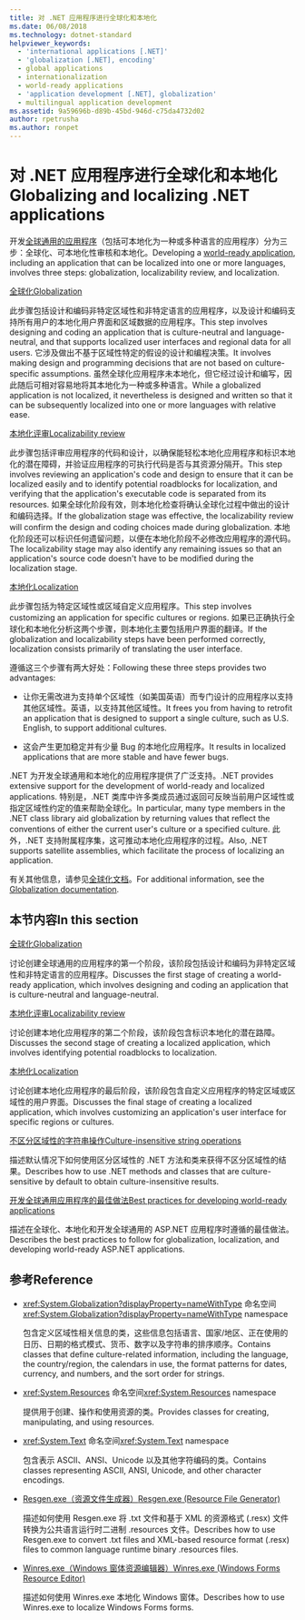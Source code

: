 ```yaml
---
title: 对 .NET 应用程序进行全球化和本地化
ms.date: 06/08/2018
ms.technology: dotnet-standard
helpviewer_keywords:
  - 'international applications [.NET]'
  - 'globalization [.NET], encoding'
  - global applications
  - internationalization
  - world-ready applications
  - 'application development [.NET], globalization'
  - multilingual application development
ms.assetid: 9a59696b-d89b-45bd-946d-c75da4732d02
author: rpetrusha
ms.author: ronpet
---
```

# <a name="globalizing-and-localizing-net-applications"></a><span data-ttu-id="291d7-102">对 .NET 应用程序进行全球化和本地化</span><span class="sxs-lookup"><span data-stu-id="291d7-102">Globalizing and localizing .NET applications</span></span>

<span data-ttu-id="291d7-103">开发[全球通用的应用程序](https://msdn.microsoft.com/goglobal/bb978433.aspx)（包括可本地化为一种或多种语言的应用程序）分为三步：全球化、可本地化性审核和本地化。</span><span class="sxs-lookup"><span data-stu-id="291d7-103">Developing a [world-ready application](https://msdn.microsoft.com/goglobal/bb978433.aspx), including an application that can be localized into one or more languages, involves three steps: globalization, localizability review, and localization.</span></span>

[<span data-ttu-id="291d7-104">全球化</span><span class="sxs-lookup"><span data-stu-id="291d7-104">Globalization</span></span>](globalization.md)

<span data-ttu-id="291d7-105">此步骤包括设计和编码非特定区域性和非特定语言的应用程序，以及设计和编码支持所有用户的本地化用户界面和区域数据的应用程序。</span><span class="sxs-lookup"><span data-stu-id="291d7-105">This step involves designing and coding an application that is culture-neutral and language-neutral, and that supports localized user interfaces and regional data for all users.</span></span> <span data-ttu-id="291d7-106">它涉及做出不基于区域性特定的假设的设计和编程决策。</span><span class="sxs-lookup"><span data-stu-id="291d7-106">It involves making design and programming decisions that are not based on culture-specific assumptions.</span></span> <span data-ttu-id="291d7-107">虽然全球化应用程序未本地化，但它经过设计和编写，因此随后可相对容易地将其本地化为一种或多种语言。</span><span class="sxs-lookup"><span data-stu-id="291d7-107">While a globalized application is not localized, it nevertheless is designed and written so that it can be subsequently localized into one or more languages with relative ease.</span></span>

[<span data-ttu-id="291d7-108">本地化评审</span><span class="sxs-lookup"><span data-stu-id="291d7-108">Localizability review</span></span>](localizability-review.md)

<span data-ttu-id="291d7-109">此步骤包括评审应用程序的代码和设计，以确保能轻松本地化应用程序和标识本地化的潜在障碍，并验证应用程序的可执行代码是否与其资源分隔开。</span><span class="sxs-lookup"><span data-stu-id="291d7-109">This step involves reviewing an application's code and design to ensure that it can be localized easily and to identify potential roadblocks for localization, and verifying that the application's executable code is separated from its resources.</span></span> <span data-ttu-id="291d7-110">如果全球化阶段有效，则本地化检查将确认全球化过程中做出的设计和编码选择。</span><span class="sxs-lookup"><span data-stu-id="291d7-110">If the globalization stage was effective, the localizability review will confirm the design and coding choices made during globalization.</span></span> <span data-ttu-id="291d7-111">本地化阶段还可以标识任何遗留问题，以便在本地化阶段不必修改应用程序的源代码。</span><span class="sxs-lookup"><span data-stu-id="291d7-111">The localizability stage may also identify any remaining issues so that an application's source code doesn't have to be modified during the localization stage.</span></span>

[<span data-ttu-id="291d7-112">本地化</span><span class="sxs-lookup"><span data-stu-id="291d7-112">Localization</span></span>](localization.md)

<span data-ttu-id="291d7-113">此步骤包括为特定区域性或区域自定义应用程序。</span><span class="sxs-lookup"><span data-stu-id="291d7-113">This step involves customizing an application for specific cultures or regions.</span></span> <span data-ttu-id="291d7-114">如果已正确执行全球化和本地化分析这两个步骤，则本地化主要包括用户界面的翻译。</span><span class="sxs-lookup"><span data-stu-id="291d7-114">If the globalization and localizability steps have been performed correctly, localization consists primarily of translating the user interface.</span></span>

<span data-ttu-id="291d7-115">遵循这三个步骤有两大好处：</span><span class="sxs-lookup"><span data-stu-id="291d7-115">Following these three steps provides two advantages:</span></span>

-   <span data-ttu-id="291d7-116">让你无需改进为支持单个区域性（如美国英语）而专门设计的应用程序以支持其他区域性。英语，以支持其他区域性。</span><span class="sxs-lookup"><span data-stu-id="291d7-116">It frees you from having to retrofit an application that is designed to support a single culture, such as U.S. English, to support additional cultures.</span></span>

-   <span data-ttu-id="291d7-117">这会产生更加稳定并有少量 Bug 的本地化应用程序。</span><span class="sxs-lookup"><span data-stu-id="291d7-117">It results in localized applications that are more stable and have fewer bugs.</span></span>

<span data-ttu-id="291d7-118">.NET 为开发全球通用和本地化的应用程序提供了广泛支持。</span><span class="sxs-lookup"><span data-stu-id="291d7-118">.NET provides extensive support for the development of world-ready and localized applications.</span></span> <span data-ttu-id="291d7-119">特别是，.NET 类库中许多类成员通过返回可反映当前用户区域性或指定区域性约定的值来帮助全球化。</span><span class="sxs-lookup"><span data-stu-id="291d7-119">In particular, many type members in the .NET class library aid globalization by returning values that reflect the conventions of either the current user's culture or a specified culture.</span></span> <span data-ttu-id="291d7-120">此外，.NET 支持附属程序集，这可推动本地化应用程序的过程。</span><span class="sxs-lookup"><span data-stu-id="291d7-120">Also, .NET supports satellite assemblies, which facilitate the process of localizing an application.</span></span>

<span data-ttu-id="291d7-121">有关其他信息，请参见[全球化文档](/globalization/)。</span><span class="sxs-lookup"><span data-stu-id="291d7-121">For additional information, see the [Globalization documentation](/globalization/).</span></span>

## <a name="in-this-section"></a><span data-ttu-id="291d7-122">本节内容</span><span class="sxs-lookup"><span data-stu-id="291d7-122">In this section</span></span>

[<span data-ttu-id="291d7-123">全球化</span><span class="sxs-lookup"><span data-stu-id="291d7-123">Globalization</span></span>](globalization.md)

<span data-ttu-id="291d7-124">讨论创建全球通用的应用程序的第一个阶段，该阶段包括设计和编码为非特定区域性和非特定语言的应用程序。</span><span class="sxs-lookup"><span data-stu-id="291d7-124">Discusses the first stage of creating a world-ready application, which involves designing and coding an application that is culture-neutral and language-neutral.</span></span>

[<span data-ttu-id="291d7-125">本地化评审</span><span class="sxs-lookup"><span data-stu-id="291d7-125">Localizability review</span></span>](localizability-review.md)

<span data-ttu-id="291d7-126">讨论创建本地化应用程序的第二个阶段，该阶段包含标识本地化的潜在路障。</span><span class="sxs-lookup"><span data-stu-id="291d7-126">Discusses the second stage of creating a localized application, which involves identifying potential roadblocks to localization.</span></span>

[<span data-ttu-id="291d7-127">本地化</span><span class="sxs-lookup"><span data-stu-id="291d7-127">Localization</span></span>](localization.md)

<span data-ttu-id="291d7-128">讨论创建本地化应用程序的最后阶段，该阶段包含自定义应用程序的特定区域或区域性的用户界面。</span><span class="sxs-lookup"><span data-stu-id="291d7-128">Discusses the final stage of creating a localized application, which involves customizing an application's user interface for specific regions or cultures.</span></span>

[<span data-ttu-id="291d7-129">不区分区域性的字符串操作</span><span class="sxs-lookup"><span data-stu-id="291d7-129">Culture-insensitive string operations</span></span>](culture-insensitive-string-operations.md)

<span data-ttu-id="291d7-130">描述默认情况下如何使用区分区域性的 .NET 方法和类来获得不区分区域性的结果。</span><span class="sxs-lookup"><span data-stu-id="291d7-130">Describes how to use .NET methods and classes that are culture-sensitive by default to obtain culture-insensitive results.</span></span>

[<span data-ttu-id="291d7-131">开发全球通用应用程序的最佳做法</span><span class="sxs-lookup"><span data-stu-id="291d7-131">Best practices for developing world-ready applications</span></span>](best-practices-for-developing-world-ready-apps.md)

<span data-ttu-id="291d7-132">描述在全球化、本地化和开发全球通用的 ASP.NET 应用程序时遵循的最佳做法。</span><span class="sxs-lookup"><span data-stu-id="291d7-132">Describes the best practices to follow for globalization, localization, and developing world-ready ASP.NET applications.</span></span>

## <a name="reference"></a><span data-ttu-id="291d7-133">参考</span><span class="sxs-lookup"><span data-stu-id="291d7-133">Reference</span></span>

- <span data-ttu-id="291d7-134"><xref:System.Globalization?displayProperty=nameWithType> 命名空间</span><span class="sxs-lookup"><span data-stu-id="291d7-134"><xref:System.Globalization?displayProperty=nameWithType> namespace</span></span>

   <span data-ttu-id="291d7-135">包含定义区域性相关信息的类，这些信息包括语言、国家/地区、正在使用的日历、日期的格式模式、货币、数字以及字符串的排序顺序。</span><span class="sxs-lookup"><span data-stu-id="291d7-135">Contains classes that define culture-related information, including the language, the country/region, the calendars in use, the format patterns for dates, currency, and numbers, and the sort order for strings.</span></span>

- <span data-ttu-id="291d7-136"><xref:System.Resources> 命名空间</span><span class="sxs-lookup"><span data-stu-id="291d7-136"><xref:System.Resources> namespace</span></span>

   <span data-ttu-id="291d7-137">提供用于创建、操作和使用资源的类。</span><span class="sxs-lookup"><span data-stu-id="291d7-137">Provides classes for creating, manipulating, and using resources.</span></span>

- <span data-ttu-id="291d7-138"><xref:System.Text> 命名空间</span><span class="sxs-lookup"><span data-stu-id="291d7-138"><xref:System.Text> namespace</span></span>

   <span data-ttu-id="291d7-139">包含表示 ASCII、ANSI、Unicode 以及其他字符编码的类。</span><span class="sxs-lookup"><span data-stu-id="291d7-139">Contains classes representing ASCII, ANSI, Unicode, and other character encodings.</span></span>

- [<span data-ttu-id="291d7-140">Resgen.exe（资源文件生成器）</span><span class="sxs-lookup"><span data-stu-id="291d7-140">Resgen.exe (Resource File Generator)</span></span>](../../../docs/framework/tools/resgen-exe-resource-file-generator.md)

   <span data-ttu-id="291d7-141">描述如何使用 Resgen.exe 将 .txt 文件和基于 XML 的资源格式 (.resx) 文件转换为公共语言运行时二进制 .resources 文件。</span><span class="sxs-lookup"><span data-stu-id="291d7-141">Describes how to use Resgen.exe to convert .txt files and XML-based resource format (.resx) files to common language runtime binary .resources files.</span></span>

- [<span data-ttu-id="291d7-142">Winres.exe（Windows 窗体资源编辑器）</span><span class="sxs-lookup"><span data-stu-id="291d7-142">Winres.exe (Windows Forms Resource Editor)</span></span>](../../../docs/framework/tools/winres-exe-windows-forms-resource-editor.md)

   <span data-ttu-id="291d7-143">描述如何使用 Winres.exe 本地化 Windows 窗体。</span><span class="sxs-lookup"><span data-stu-id="291d7-143">Describes how to use Winres.exe to localize Windows Forms forms.</span></span>
